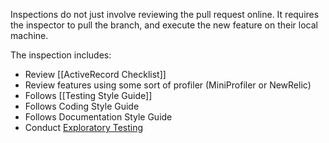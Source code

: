 Inspections do not just involve reviewing the pull request online. It requires the inspector to pull the branch, and execute the new feature on their local machine.

The inspection includes:

* Review [[ActiveRecord Checklist]]
* Review features using some sort of profiler (MiniProfiler or NewRelic)
* Follows [[Testing Style Guide]]
* Follows Coding Style Guide
* Follows Documentation Style Guide
* Conduct [Exploratory Testing](http://testobsessed.com/wp-content/uploads/2011/04/testheuristicscheatsheetv1.pdf)